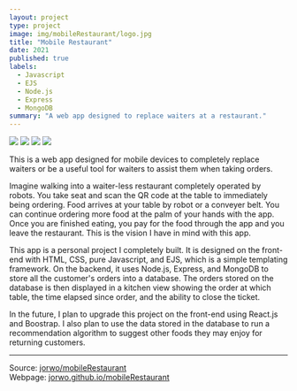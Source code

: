 ```yaml
---
layout: project
type: project
image: img/mobileRestaurant/logo.jpg
title: "Mobile Restaurant"
date: 2021
published: true
labels:
  - Javascript
  - EJS
  - Node.js
  - Express
  - MongoDB
summary: "A web app designed to replace waiters at a restaurant."
---
```

<div class="d-flex w-25 my-4">
  <img class="img-fluid shadow rounded" src="../img/mobileRestaurant/view1.png">
  <img class="img-fluid shadow rounded" src="../img/mobileRestaurant/view2.png">
  <img class="img-fluid shadow rounded" src="../img/mobileRestaurant/view3.png">
  <img class="img-fluid shadow rounded" src="../img/mobileRestaurant/view4.png">
</div>

This is a web app designed for mobile devices to completely replace waiters or be a useful tool for waiters to assist them when taking orders.

Imagine walking into a waiter-less restaurant completely operated by robots. You take seat and scan the QR code at the table to immediately being ordering. Food arrives at your table by robot or a conveyer belt. You can continue ordering more food at the palm of your hands with the app. Once you are finished eating, you pay for the food through the app and you leave the restaurant. This is the vision I have in mind with this app.

This app is a personal project I completely built. It is designed on the front-end with HTML, CSS, pure Javascript, and EJS, which is a simple templating framework. On the backend, it uses Node.js, Express, and MongoDB to store all the customer's orders into a database. The orders stored on the database is then displayed in a kitchen view showing the order at which table, the time elapsed since order, and the ability to close the ticket.

In the future, I plan to upgrade this project on the front-end using React.js and Boostrap. I also plan to use the data stored in the database to run a recommendation algorithm to suggest other foods they may enjoy for returning customers.

<hr>

Source: <a href="https://github.com/JorWo/mobileRestaurant"><i class="large github icon"></i>jorwo/mobileRestaurant</a><br>
Webpage: <a href="https://jorwo.github.io/mobileRestaurant/website/">jorwo.github.io/mobileRestaurant</a>
